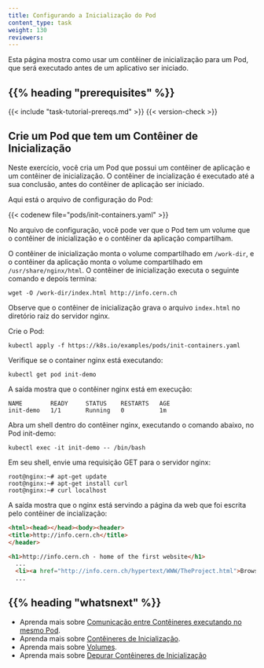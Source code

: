 ```yaml
---
title: Configurando a Inicialização do Pod
content_type: task
weight: 130
reviewers:
---
```


<!-- overview -->
Esta página mostra como usar um contêiner de inicialização para um Pod, que será executado antes de um 
aplicativo ser iniciado.


## {{% heading "prerequisites" %}}


{{< include "task-tutorial-prereqs.md" >}} {{< version-check >}}



<!-- steps -->

## Crie um Pod que tem um Contêiner de Inicialização

Neste exercício, você cria um Pod que possui um contêiner de aplicação e um
contêiner de inicialização. O contêiner de incialização é executado até a sua conclusão, antes do contêiner de aplicação ser iniciado.

Aqui está o arquivo de configuração do Pod:

{{< codenew file="pods/init-containers.yaml" >}}

No arquivo de configuração, você pode ver que o Pod tem um volume 
que o contêiner de inicialização e o contêiner da aplicação compartilham.

O contêiner de inicialização monta o volume compartilhado em `/work-dir`, e o contêiner 
da aplicação monta o volume compartilhado em `/usr/share/nginx/html`. 
O contêiner de inicialização executa o seguinte comando e depois termina:

    wget -O /work-dir/index.html http://info.cern.ch

Observe que o contêiner de inicialização grava o arquivo `index.html` no diretório raiz
do servidor nginx.

Crie o Pod:

    kubectl apply -f https://k8s.io/examples/pods/init-containers.yaml

Verifique se o container nginx está executando:

```shell
kubectl get pod init-demo
```

A saída mostra que o contêiner nginx está em execução:

    NAME        READY     STATUS    RESTARTS   AGE
    init-demo   1/1       Running   0          1m

 Abra um shell dentro do contêiner nginx, executando o comando abaixo, no Pod init-demo:

```shell
kubectl exec -it init-demo -- /bin/bash
```

Em seu shell, envie uma requisição GET para o servidor nginx:

    root@nginx:~# apt-get update
    root@nginx:~# apt-get install curl
    root@nginx:~# curl localhost

A saída mostra que o nginx está servindo a página da web que foi escrita pelo contêiner de incialização:

```html
<html><head></head><body><header>
<title>http://info.cern.ch</title>
</header>

<h1>http://info.cern.ch - home of the first website</h1>
  ...
  <li><a href="http://info.cern.ch/hypertext/WWW/TheProject.html">Browse the first website</a></li>
  ...
```



## {{% heading "whatsnext" %}}


* Aprenda mais sobre [Comunicação entre Contêineres executando no mesmo Pod](/pt-br/docs/tasks/access-application-cluster/communicate-containers-same-pod-shared-volume/).
* Aprenda mais sobre [Contêineres de Inicialização](/docs/concepts/workloads/pods/init-containers/).
* Aprenda mais sobre [Volumes](/pt-br/docs/concepts/storage/volumes/).
* Aprenda mais sobre [Depurar Contêineres de Inicialização](/pt-br/docs/tasks/debug/debug-application/debug-init-containers/)

